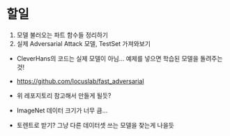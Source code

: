 # 할일
1. 모델 불러오는 파트 함수들 정리하기
2. 실제 Adversarial Attack 모델, TestSet 가져와보기
  * CleverHans의 코드는 실제 모델이 아님... 예제를 넣으면 학습된 모델을 돌려주는것!
  * https://github.com/locuslab/fast_adversarial
  * 위 레포지토리 참고해서 만들게 될듯?
  
  * ImageNet 데이터 크기가 너무 큼...
  * 토렌트로 받기? 그냥 다른 데이터셋 쓰는 모델을 찾는게 나을듯
